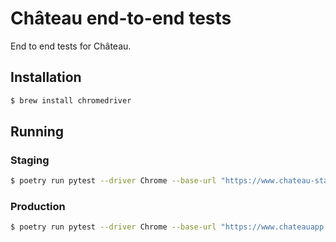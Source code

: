 # Château end-to-end tests

End to end tests for Château.

## Installation

```sh
$ brew install chromedriver
```

## Running

### Staging

```sh
$ poetry run pytest --driver Chrome --base-url "https://www.chateau-staging.com"
```

### Production

```sh
$ poetry run pytest --driver Chrome --base-url "https://www.chateauapp.co"
```
